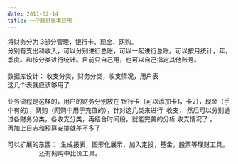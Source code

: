 ```yaml
---
date: 2011-02-14
title: 一个理财账本应用
---
```



将财务分为 3部分管理，银行卡、现金、网购。 <br />分别有支出和收入，可以分别进行总账，可以一起进行总账。可以按月统计，年，季度。和按分类进行统计。目前只自己用，也可以自己指定其他账号。 <br /> <br />数据库设计： 收支分类，财务分类，收支情况，用户表 <br />这几个表就应该够用了 <br /> <br />业务流程是这样的，用户的财务分别放在 银行卡（可以添加卡1，卡2），现金（手中有的），网购（网购中用于充值的），针对这几类来进行&nbsp; 收支， 然后可以分别通过各财务分类，各收支分类，再结合时间段，就能完美的分析 收支情况了 。 <br />再加上日志和预算安排就差不多了 <br /> <br />可以扩展的东西：&nbsp; 生成报表，图形化展示，加入定投，基金，股票等理财工具。 <br />&nbsp;&nbsp;&nbsp;&nbsp;&nbsp;&nbsp;&nbsp;&nbsp;&nbsp;&nbsp;&nbsp;&nbsp;&nbsp;&nbsp;&nbsp;&nbsp;&nbsp; 还有网购中比价工具。 <br />&nbsp;&nbsp;&nbsp;&nbsp;&nbsp;
